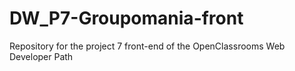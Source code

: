 # DW_P7-Groupomania-front
Repository for the project 7 front-end of the OpenClassrooms Web Developer Path

